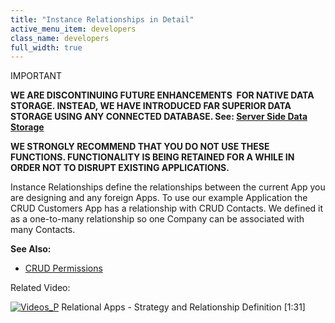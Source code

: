 ```yaml
---
title: "Instance Relationships in Detail"
active_menu_item: developers
class_name: developers
full_width: true
---
```



IMPORTANT

**WE ARE DISCONTINUING FUTURE ENHANCEMENTS  FOR NATIVE DATA STORAGE. INSTEAD, WE HAVE INTRODUCED FAR SUPERIOR DATA STORAGE USING ANY CONNECTED DATABASE. See: [Server Side Data Storage](../../../../data-storage/server-side-data-storage/)**

**WE STRONGLY RECOMMEND THAT YOU DO NOT USE THESE FUNCTIONS. FUNCTIONALITY IS BEING RETAINED FOR A WHILE IN ORDER NOT TO DISRUPT EXISTING APPLICATIONS.**

Instance Relationships define the relationships between the current App you are designing and any foreign Apps. To use our example Application the CRUD Customers App has a relationship with CRUD Contacts. We defined it as a one-to-many relationship so one Company can be associated with many Contacts.

**See Also:**

 - [CRUD Permissions](../crud-in-detail/using-ac-app-storage/crud-permissions)

Related Video:

[![Videos\_P](/img/docs/videos_p.png)](http://www.youtube.com/v/WLasPi04oLY?autoplay=1&hd=1&fs=1&showsearch=0&rel=0&) Relational Apps - Strategy and Relationship Definition [1:31]
